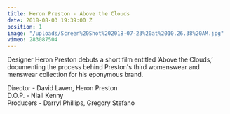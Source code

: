 ```yaml
---
title: Heron Preston - Above the Clouds
date: 2018-08-03 19:39:00 Z
position: 1
image: "/uploads/Screen%20Shot%202018-07-23%20at%2010.26.38%20AM.jpg"
vimeo: 283087504
---
```


Designer Heron Preston debuts a short film entitled ‘Above the Clouds,’ documenting the process behind Preston's third womenswear and menswear collection for his eponymous brand.

Director - David Laven, Heron Preston  
D.O.P. - Niall Kenny  
Producers - Darryl Phillips, Gregory Stefano  